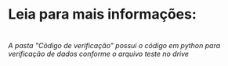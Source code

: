 # Leia para mais informações: <h1> 
###### A pasta "Código de verificação" possui o código em python para verificação de dados conforme o arquivo teste no drive  <h6> 

